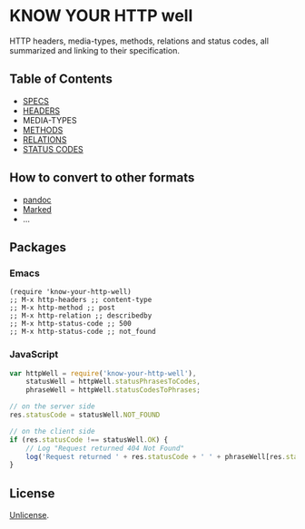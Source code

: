 # KNOW YOUR HTTP well

HTTP headers, media-types, methods, relations and status codes, all summarized and linking to their specification.

## Table of Contents

- [SPECS](specs.md)
- [HEADERS](headers.md)
- MEDIA-TYPES
- [METHODS](methods.md)
- [RELATIONS](relations.md)
- [STATUS CODES](status-codes.md)

## How to convert to other formats

* [pandoc](http://johnmacfarlane.net/pandoc/)
* [Marked](http://markedapp.com/)
* ...

## Packages

### Emacs

```emacs
(require 'know-your-http-well)
;; M-x http-headers ;; content-type
;; M-x http-method ;; post
;; M-x http-relation ;; describedby
;; M-x http-status-code ;; 500
;; M-x http-status-code ;; not_found
```

### JavaScript

```javascript
var httpWell = require('know-your-http-well'),
    statusWell = httpWell.statusPhrasesToCodes,
    phraseWell = httpWell.statusCodesToPhrases;

// on the server side
res.statusCode = statusWell.NOT_FOUND

// on the client side
if (res.statusCode !== statusWell.OK) {
    // Log "Request returned 404 Not Found"
    log('Request returned ' + res.statusCode + ' ' + phraseWell[res.statusCode]);
}
```

## License

[Unlicense](http://unlicense.org/).
